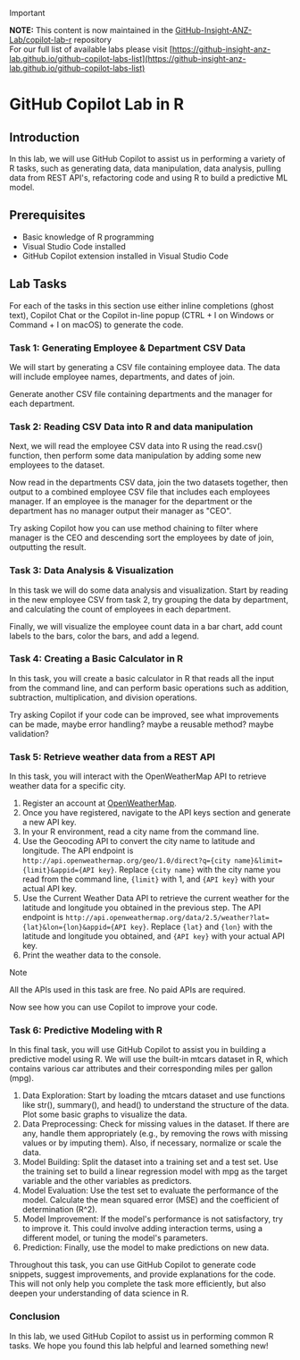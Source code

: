 > [!IMPORTANT]  
> **NOTE:** This content is now maintained in the [GitHub-Insight-ANZ-Lab/copilot-lab-r](https://github.com/GitHub-Insight-ANZ-Lab/copilot-lab-r) repository<br>
> For our full list of available labs please visit [https://github-insight-anz-lab.github.io/github-copilot-labs-list](https://github-insight-anz-lab.github.io/github-copilot-labs-list)
> 
# GitHub Copilot Lab in R

## Introduction
In this lab, we will use GitHub Copilot to assist us in performing a variety of R tasks, such as generating data, data manipulation, data analysis, pulling data from REST API's, refactoring code and using R to build a predictive ML model.

## Prerequisites
- Basic knowledge of R programming
- Visual Studio Code installed
- GitHub Copilot extension installed in Visual Studio Code

## Lab Tasks
For each of the tasks in this section use either inline completions (ghost text), Copilot Chat or the Copilot in-line popup (CTRL + I on Windows or Command + I on macOS) to generate the code. 

### Task 1: Generating Employee & Department CSV Data
We will start by generating a CSV file containing employee data. The data will include employee names, departments, and dates of join.

Generate another CSV file containing departments and the manager for each department.

### Task 2: Reading CSV Data into R and data manipulation
Next, we will read the employee CSV data into R using the read.csv() function, then perform some data manipulation by adding some new employees to the dataset.

Now read in the departments CSV data, join the two datasets together, then output to a combined employee CSV file that includes each employees manager. If an employee is the manager for the department or the department has no manager output their manager as "CEO".

Try asking Copilot how you can use method chaining to filter where manager is the CEO and descending sort the employees by date of join, outputting the result.

### Task 3: Data Analysis & Visualization

In this task we will do some data analysis and visualization. Start by reading in the new employee CSV from task 2, try grouping the data by department, and calculating the count of employees in each department.

Finally, we will visualize the employee count data in a bar chart, add count labels to the bars, color the bars, and add a legend.

### Task 4: Creating a Basic Calculator in R
In this task, you will create a basic calculator in R that reads all the input from the command line, and can perform basic operations such as addition, subtraction, multiplication, and division operations. 

Try asking Copilot if your code can be improved, see what improvements can be made, maybe error handling? maybe a reusable method? maybe validation?

### Task 5: Retrieve weather data from a REST API

In this task, you will interact with the OpenWeatherMap API to retrieve weather data for a specific city.

1. Register an account at [OpenWeatherMap](https://openweathermap.org/).
2. Once you have registered, navigate to the API keys section and generate a new API key.
3. In your R environment, read a city name from the command line.
4. Use the Geocoding API to convert the city name to latitude and longitude. The API endpoint is `http://api.openweathermap.org/geo/1.0/direct?q={city name}&limit={limit}&appid={API key}`. Replace `{city name}` with the city name you read from the command line, `{limit}` with 1, and `{API key}` with your actual API key.
5. Use the Current Weather Data API to retrieve the current weather for the latitude and longitude you obtained in the previous step. The API endpoint is `http://api.openweathermap.org/data/2.5/weather?lat={lat}&lon={lon}&appid={API key}`. Replace `{lat}` and `{lon}` with the latitude and longitude you obtained, and `{API key}` with your actual API key.
6. Print the weather data to the console.

> [!NOTE]  
> All the APIs used in this task are free. No paid APIs are required.

Now see how you can use Copilot to improve your code.

### Task 6: Predictive Modeling with R
In this final task, you will use GitHub Copilot to assist you in building a predictive model using R. We will use the built-in mtcars dataset in R, which contains various car attributes and their corresponding miles per gallon (mpg).

1. Data Exploration: Start by loading the mtcars dataset and use functions like str(), summary(), and head() to understand the structure of the data. Plot some basic graphs to visualize the data.
2. Data Preprocessing: Check for missing values in the dataset. If there are any, handle them appropriately (e.g., by removing the rows with missing values or by imputing them). Also, if necessary, normalize or scale the data.
3. Model Building: Split the dataset into a training set and a test set. Use the training set to build a linear regression model with mpg as the target variable and the other variables as predictors.
4. Model Evaluation: Use the test set to evaluate the performance of the model. Calculate the mean squared error (MSE) and the coefficient of determination (R^2).
5. Model Improvement: If the model's performance is not satisfactory, try to improve it. This could involve adding interaction terms, using a different model, or tuning the model's parameters.
6. Prediction: Finally, use the model to make predictions on new data.

Throughout this task, you can use GitHub Copilot to generate code snippets, suggest improvements, and provide explanations for the code. This will not only help you complete the task more efficiently, but also deepen your understanding of data science in R.

### Conclusion
In this lab, we used GitHub Copilot to assist us in performing common R tasks. We hope you found this lab helpful and learned something new!
